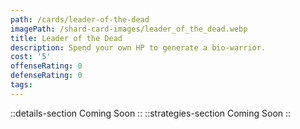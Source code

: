 ```yaml
---
path: /cards/leader-of-the-dead
imagePath: /shard-card-images/leader_of_the_dead.webp
title: Leader of the Dead
description: Spend your own HP to generate a bio-warrior.
cost: '5'
offenseRating: 0
defenseRating: 0
tags:
---
```

::details-section
Coming Soon
::
::strategies-section
Coming Soon
::